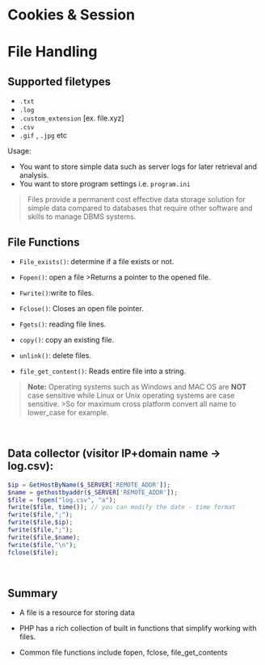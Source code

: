# Cookies & Session

# File Handling

## Supported filetypes

- `.txt`
- `.log`
- `.custom_extension` [ex. file.xyz]
- `.csv`
- `.gif` ,  `.jpg` etc

Usage:

- You want to store simple data such as server logs for later retrieval and analysis.
- You want to store program settings i.e. `program.ini`

> Files provide a permanent cost effective data storage solution for simple data compared to databases that require other software and skills to manage DBMS systems.

## File Functions

- `File_exists()`: determine if a file exists or not.

- `Fopen()`: open a file >Returns a pointer to the opened file.
- `Fwrite()`:write to files.
- `Fclose()`: Closes an open file pointer.
- `Fgets()`: reading file lines.
- `copy()`: copy an existing file.
- `unlink()`: delete files.
- `file_get_content()`: Reads entire file into a string.

> **Note:** Operating systems such as Windows and MAC OS are **NOT** case sensitive while Linux or Unix operating systems are case sensitive. >So for maximum cross platform convert all name to lower_case for example.

<br>

## Data collector (visitor IP+domain name -> log.csv):

```php
$ip = GetHostByName($_SERVER['REMOTE_ADDR']);
$name = gethostbyaddr($_SERVER['REMOTE_ADDR']);
$file = fopen("log.csv", "a");
fwrite($file, time()); // you can modify the date - time format
fwrite($file,";");
fwrite($file,$ip);
fwrite($file,";");
fwrite($file,$name);
fwrite($file,"\n");
fclose($file);
```

<br>

## Summary

- A file is a resource for storing data

- PHP has a rich collection of built in functions that simplify working with files.
- Common file functions include fopen, fclose, file_get_contents
